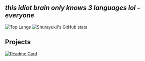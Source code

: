 ##  *this idiot brain only knows 3 languages lol - everyone*
![Top Langs](https://github-readme-stats.vercel.app/api/top-langs/?username=Shurayukii&theme=radical)
![Shurayukii's GitHub stats](https://github-readme-stats.vercel.app/api?username=Shurayukii&hide=contribs,prs,stars&include_all_commits=true&theme=radical)

##  Projects
[![Readme Card](https://github-readme-stats.vercel.app/api/pin?username=Shurayukii&repo=Simplicity&theme=radical)](https://github.com/Shurayukii/Simplicity)
